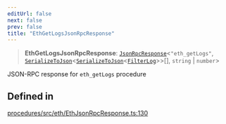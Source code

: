 ```yaml
---
editUrl: false
next: false
prev: false
title: "EthGetLogsJsonRpcResponse"
---
```


> **EthGetLogsJsonRpcResponse**: [`JsonRpcResponse`](/reference/tevm/jsonrpc/type-aliases/jsonrpcresponse/)\<`"eth_getLogs"`, [`SerializeToJson`](/reference/tevm/procedures/type-aliases/serializetojson/)\<[`SerializeToJson`](/reference/tevm/procedures/type-aliases/serializetojson/)\<[`FilterLog`](/reference/tevm/actions/type-aliases/filterlog/)\>\>[], `string` \| `number`\>

JSON-RPC response for `eth_getLogs` procedure

## Defined in

[procedures/src/eth/EthJsonRpcResponse.ts:130](https://github.com/evmts/tevm-monorepo/blob/main/packages/procedures/src/eth/EthJsonRpcResponse.ts#L130)
